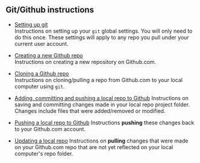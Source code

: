  ## Git/Github instructions
 
-   [Setting up git](git_setup.md)  
     Instructions on setting up your `git` global settings. You will only need to do this once. These settings will apply to any repo you pull under your current user account.

-   [Creating a new Github repo](Creating_a_new_Github_repo.md)  
     Instructions on creating a new repository on Github.com.

-   [Cloning a Github repo](Cloning_a_Github_repo.md)  
     Instructions on cloning/pulling a repo from Github.com to your local computer using `git`.

-   [Adding, committing and pushing a local repo to Github](add_commit.md)
    Instructions  on saving and committing changes made in your local repo project folder. Changes include files that were added/removed or modified.

-   [Pushing a local repo to Github](push_repo_to_github.md)
    Instructions  **pushing** these changes back to your Github.com account.

-   [Updating a local repo](Update_local_repo.md)
    Instructions on **pulling** changes that were made on your Github.com repo that are not yet reflected on your local computer's repo folder.
